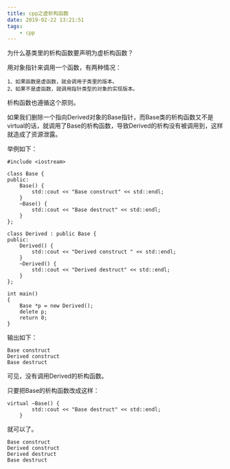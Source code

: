 ```yaml
---
title: cpp之虚析构函数
date: 2019-02-22 13:21:51
tags:
	- cpp
---
```






为什么基类里的析构函数要声明为虚析构函数？

用对象指针来调用一个函数，有两种情况：

```
1、如果函数是虚函数，就会调用子类里的版本。
2、如果不是虚函数，就调用指针类型的对象的实现版本。
```

析构函数也遵循这个原则。

如果我们删除一个指向Derived对象的Base指针，而Base类的析构函数又不是virtual的话，就调用了Base的析构函数，导致Derived的析构没有被调用到，这样就造成了资源泄露。

举例如下：

```
#include <iostream>

class Base {
public:
	Base() {
		std::cout << "Base construct" << std::endl;
	}
	~Base() {
		std::cout << "Base destruct" << std::endl;
	}
};

class Derived : public Base {
public:
	Derived() {
		std::cout << "Derived construct " << std::endl;
	}
	~Derived() {
		std::cout << "Derived destruct" << std::endl;
	}
};

int main()
{
	Base *p = new Derived();
	delete p;
	return 0;
}
```

输出如下：

```
Base construct
Derived construct 
Base destruct
```

可见，没有调用Derived的析构函数。

只要把Base的析构函数改成这样：

```
virtual ~Base() {
		std::cout << "Base destruct" << std::endl;
	}
```

就可以了。

```
Base construct
Derived construct 
Derived destruct
Base destruct
```

